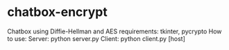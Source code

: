# chatbox-encrypt
Chatbox using Diffie-Hellman and AES
requirements: tkinter, pycrypto
How to use:
Server: python server.py
Client: python client.py [host]
